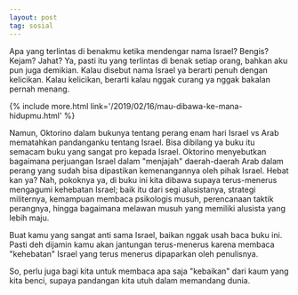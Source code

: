 ```yaml
---
layout: post
tag: sosial
---
```


Apa yang terlintas di benakmu ketika mendengar nama Israel? Bengis? Kejam? Jahat? Ya, pasti itu yang terlintas di benak setiap orang, bahkan aku pun juga demikian. Kalau disebut nama Israel ya berarti penuh dengan kelicikan. Kalau kelicikan, berarti kalau nggak curang ya nggak bakalan pernah menang.

{% include more.html link='/2019/02/16/mau-dibawa-ke-mana-hidupmu.html' %}

Namun, Oktorino dalam bukunya tentang perang enam hari Israel vs Arab mematahkan pandanganku tentang Israel. Bisa dibilang ya buku itu semacam buku yang sangat pro kepada Israel. Oktorino menyebutkan bagaimana perjuangan Israel dalam "menjajah" daerah-daerah Arab dalam perang yang sudah bisa dipastikan kemenangannya oleh pihak Israel. Hebat kan ya? Nah, pokoknya ya, di buku ini kita dibawa supaya terus-menerus mengagumi kehebatan Israel; baik itu dari segi alusistanya, strategi militernya, kemampuan membaca psikologis musuh, perencanaan taktik perangnya, hingga bagaimana melawan musuh yang memiliki alusista yang lebih maju.

Buat kamu yang sangat anti sama Israel, baikan nggak usah baca buku ini. Pasti deh dijamin kamu akan jantungan terus-menerus karena membaca "kehebatan" Israel yang terus menerus dipaparkan oleh penulisnya.

So, perlu juga bagi kita untuk membaca apa saja "kebaikan" dari kaum yang kita benci, supaya pandangan kita utuh dalam memandang dunia.